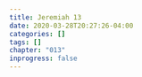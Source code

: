 ```yaml
---
title: Jeremiah 13
date: 2020-03-28T20:27:26-04:00
categories: []
tags: []
chapter: "013"
inprogress: false
---
```


